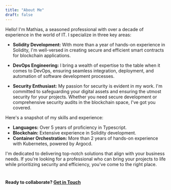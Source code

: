 ```yaml
---
title: "About Me"
draft: false
---
```


Hello! I'm Mathias, a seasoned professional with over a decade of experience in the world of IT. I specialize in three key areas:

- **Solidity Development:** With more than a year of hands-on experience in Solidity, I'm well-versed in creating secure and efficient smart contracts for blockchain applications.

- **DevOps Engineering:** I bring a wealth of expertise to the table when it comes to DevOps, ensuring seamless integration, deployment, and automation of software development processes.

- **Security Enthusiast:** My passion for security is evident in my work. I'm committed to safeguarding your digital assets and ensuring the utmost security for your projects. Whether you need secure development or comprehensive security audits in the blockchain space, I've got you covered.

Here's a snapshot of my skills and experience:

- **Languages:** Over 5 years of proficiency in Typescript.
- **Blockchain:** Extensive experience in Solidity development.
- **Container Orchestration:** More than 2 years of hands-on experience with Kubernetes, powered by Argocd.

I'm dedicated to delivering top-notch solutions that align with your business needs. If you're looking for a professional who can bring your projects to life while prioritizing security and efficiency, you've come to the right place.

#
#
#### Ready to collaborate? [Get in Touch](/contact)
